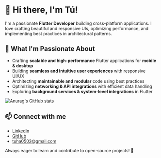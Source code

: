 # 👋 Hi there, I'm Tú!  

I'm a passionate **Flutter Developer** building cross-platform applications. I love crafting beautiful and responsive UIs, optimizing performance, and implementing best practices in architectural patterns.  

## 🚀 What I'm Passionate About  
- Crafting **scalable and high-performance** Flutter applications for **mobile & desktop**  
- Building **seamless and intuitive user experiences** with responsive UI/UX  
- Architecting **maintainable and modular** code using best practices  
- Optimizing **networking & API integrations** with efficient data handling  
- Exploring **background services & system-level integrations** in Flutter  

[![Anurag's GitHub stats](https://github-readme-stats.vercel.app/api?username=haanhtu0502&show_icons=true&theme=radical)](https://github.com/anuraghazra/github-readme-stats)

## 📫 Connect with me  
- [LinkedIn](www.linkedin.com/in/anh-tú-hà-b844592ab)  
- [GitHub](https://github.com/haanhtu0502)  
- tuha0502@gmail.com

Always eager to learn and contribute to open-source projects! 🚀  

